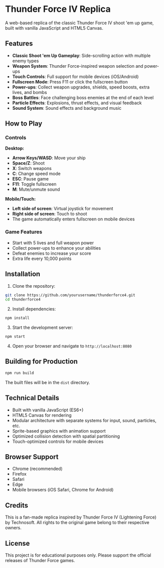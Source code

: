 # Thunder Force IV Replica

A web-based replica of the classic Thunder Force IV shoot 'em up game, built with vanilla JavaScript and HTML5 Canvas.

## Features

- **Classic Shoot 'em Up Gameplay**: Side-scrolling action with multiple enemy types
- **Weapon System**: Thunder Force-inspired weapon selection and power-ups
- **Touch Controls**: Full support for mobile devices (iOS/Android)
- **Fullscreen Mode**: Press F11 or click the fullscreen button
- **Power-ups**: Collect weapon upgrades, shields, speed boosts, extra lives, and bombs
- **Boss Battles**: Face challenging boss enemies at the end of each level
- **Particle Effects**: Explosions, thrust effects, and visual feedback
- **Sound System**: Sound effects and background music

## How to Play

### Controls

**Desktop:**
- **Arrow Keys/WASD**: Move your ship
- **Space/Z**: Shoot
- **X**: Switch weapons
- **C**: Change speed mode
- **ESC**: Pause game
- **F11**: Toggle fullscreen
- **M**: Mute/unmute sound

**Mobile/Touch:**
- **Left side of screen**: Virtual joystick for movement
- **Right side of screen**: Touch to shoot
- The game automatically enters fullscreen on mobile devices

### Game Features

- Start with 5 lives and full weapon power
- Collect power-ups to enhance your abilities
- Defeat enemies to increase your score
- Extra life every 10,000 points

## Installation

1. Clone the repository:
```bash
git clone https://github.com/yourusername/thunderforce4.git
cd thunderforce4
```

2. Install dependencies:
```bash
npm install
```

3. Start the development server:
```bash
npm start
```

4. Open your browser and navigate to `http://localhost:8080`

## Building for Production

```bash
npm run build
```

The built files will be in the `dist` directory.

## Technical Details

- Built with vanilla JavaScript (ES6+)
- HTML5 Canvas for rendering
- Modular architecture with separate systems for input, sound, particles, etc.
- Sprite-based graphics with animation support
- Optimized collision detection with spatial partitioning
- Touch-optimized controls for mobile devices

## Browser Support

- Chrome (recommended)
- Firefox
- Safari
- Edge
- Mobile browsers (iOS Safari, Chrome for Android)

## Credits

This is a fan-made replica inspired by Thunder Force IV (Lightening Force) by Technosoft. All rights to the original game belong to their respective owners.

## License

This project is for educational purposes only. Please support the official releases of Thunder Force games. 